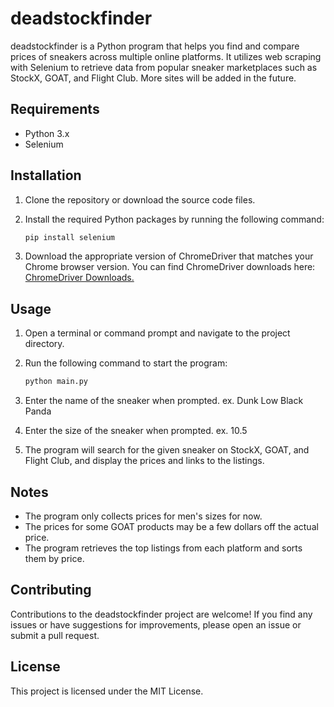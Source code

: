# deadstockfinder

deadstockfinder is a Python program that helps you find and compare prices of sneakers across multiple online platforms. It utilizes web scraping with Selenium to retrieve data from popular sneaker marketplaces such as StockX, GOAT, and Flight Club. More sites will be added in the future.

## Requirements

- Python 3.x
- Selenium

## Installation

1. Clone the repository or download the source code files.
2. Install the required Python packages by running the following command:

   ```bash
   pip install selenium
3. Download the appropriate version of ChromeDriver that matches your Chrome browser version. You can find ChromeDriver downloads here: [ChromeDriver Downloads.](https://sites.google.com/chromium.org/driver/)

## Usage

1. Open a terminal or command prompt and navigate to the project directory.
2. Run the following command to start the program:

   ```bash
   python main.py
3. Enter the name of the sneaker when prompted. ex. Dunk Low Black Panda
4. Enter the size of the sneaker when prompted. ex. 10.5
5. The program will search for the given sneaker on StockX, GOAT, and Flight Club, and display the prices and links to the listings.

## Notes

- The program only collects prices for men's sizes for now.
- The prices for some GOAT products may be a few dollars off the actual price.
- The program retrieves the top listings from each platform and sorts them by price.

## Contributing
Contributions to the deadstockfinder project are welcome! If you find any issues or have suggestions for improvements, please open an issue or submit a pull request.

## License
This project is licensed under the MIT License.
